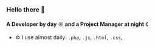 ### Hello there 👋

#### A Developer by day ☼ and a Project Manager at night ☾

- ⚙️ I use almost daily: `.php`, `.js`, `.html`, `.css`,
